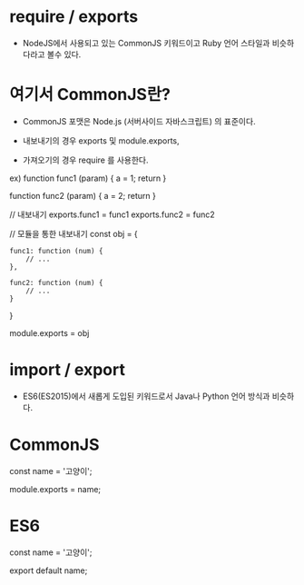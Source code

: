 # require / exports
 - NodeJS에서 사용되고 있는 CommonJS 키워드이고 Ruby 언어 스타일과 비슷하다라고 볼수 있다.

# 여기서 CommonJS란?
 - CommonJS 포맷은 Node.js (서버사이드 자바스크립트) 의 표준이다.

 - 내보내기의 경우 exports 및 module.exports,
 - 가져오기의 경우 require 를 사용한다.

ex)
function func1 (param) {
 a = 1;
 return
}

function func2 (param) {
 a = 2;
 return
}

// 내보내기
exports.func1 = func1
exports.func2 = func2

// 모듈을 통한 내보내기
const obj = {

    func1: function (num) {
    	// ...
    },
    
    func2: function (num) {
    	// ...
    }
}

module.exports = obj

# import / export
 - ES6(ES2015)에서 새롭게 도입된 키워드로서 Java나 Python 언어 방식과 비슷하다.

# CommonJS
const name = '고양이';

module.exports = name;

# ES6 
const name = '고양이';

export default name;


